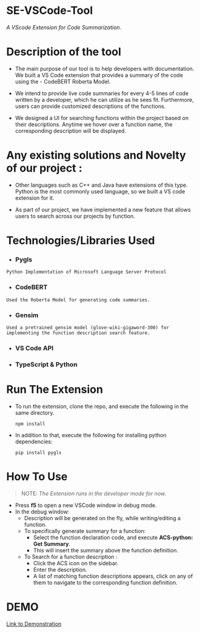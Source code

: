 # SE-VSCode-Tool

_A VScode Extension for Code Summarization._

# Description of the tool

- The main purpose of our tool is to help developers with documentation. We built a VS Code extension that provides a summary of the code using the - CodeBERT Roberta Model.

- We intend to provide live code summaries for every 4-5 lines of code written by a developer, which he can utilize as he sees fit. Furthermore, users can provide customized descriptions of the functions. 

- We designed a UI for searching functions within the project based on their descriptions. Anytime we hover over a function name, the corresponding description will be displayed.

# Any existing solutions and Novelty of our project :

- Other languages such as C++ and Java have extensions of this type. Python is the most commonly used language, so we built a VS code extension for it.

- As part of our project, we have implemented a new feature that allows users to search across our projects by function.



# Technologies/Libraries Used

-   ### Pygls
```
Python Implementation of Microsoft Language Server Protocol
```
-   ### CodeBERT
```
Used the Roberta Model for generating code summaries.
```
-   ### Gensim 
```
Used a pretrained gensim model (glove-wiki-gigaword-300) for implementing the function description search feature.
```
-   ### VS Code API
-   ### TypeScript & Python



# Run The Extension


-   To run the extension, clone the repo, and execute the following in the same directory.
    ```
    npm install 
    ```
-   In addition to that, execute the following for installing python dependencies:
    ```
    pip install pygls
    ```

# How To Use
> NOTE: _The Extension runs in the developer mode for now._

* Press **f5** to open a new VSCode window in debug mode.
* In the debug window: 
    * Description will be generated on the fly, while writing/editing a function.
    * To specifically generate summary for a function:
        * Select the function declaration code, and execute **ACS-python: Get Summary**.
        * This will insert the summary above the function definition.
    * To Search for a function description :
        * Click the ACS icon on the sidebar. 
        * Enter the description.
        * A list of matching function descriptions appears, click on any of them to navigate to the corresponding function definition.

# DEMO
[Link to Demonstration](https://drive.google.com/file/d/1CjQBl-2XjnfLyBKYqi5PyJr-QEvf-6j6/view?usp=sharing)
